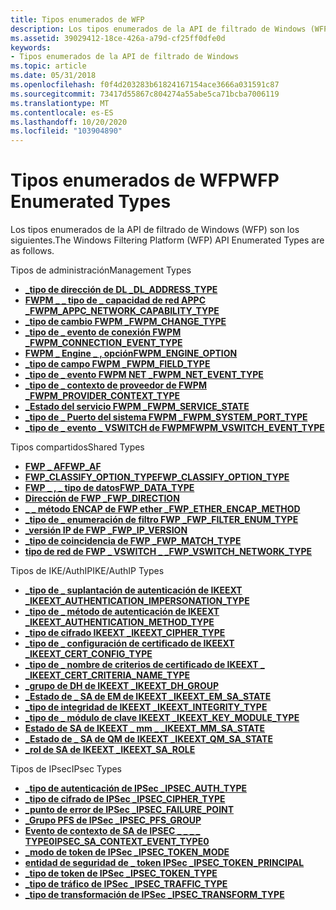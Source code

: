 ```yaml
---
title: Tipos enumerados de WFP
description: Los tipos enumerados de la API de filtrado de Windows (WFP) son los siguientes.
ms.assetid: 39029412-18ce-426a-a79d-cf25ff0dfe0d
keywords:
- Tipos enumerados de la API de filtrado de Windows
ms.topic: article
ms.date: 05/31/2018
ms.openlocfilehash: f0f4d203283b61824167154ace3666a031591c87
ms.sourcegitcommit: 73417d55867c804274a55abe5ca71bcba7006119
ms.translationtype: MT
ms.contentlocale: es-ES
ms.lasthandoff: 10/20/2020
ms.locfileid: "103904890"
---
```

# <a name="wfp-enumerated-types"></a><span data-ttu-id="59e80-104">Tipos enumerados de WFP</span><span class="sxs-lookup"><span data-stu-id="59e80-104">WFP Enumerated Types</span></span>

<span data-ttu-id="59e80-105">Los tipos enumerados de la API de filtrado de Windows (WFP) son los siguientes.</span><span class="sxs-lookup"><span data-stu-id="59e80-105">The Windows Filtering Platform (WFP) API Enumerated Types are as follows.</span></span>

<span data-ttu-id="59e80-106">Tipos de administración</span><span class="sxs-lookup"><span data-stu-id="59e80-106">Management Types</span></span>

-   [<span data-ttu-id="59e80-107">**\_tipo de dirección de DL \_**</span><span class="sxs-lookup"><span data-stu-id="59e80-107">**DL\_ADDRESS\_TYPE**</span></span>](/windows/win32/api/fwpmtypes/ne-fwpmtypes-dl_address_type)
-   [<span data-ttu-id="59e80-108">**FWPM \_ \_ tipo de \_ capacidad de red APPC \_**</span><span class="sxs-lookup"><span data-stu-id="59e80-108">**FWPM\_APPC\_NETWORK\_CAPABILITY\_TYPE**</span></span>](/windows/desktop/api/Fwpmtypes/ne-fwpmtypes-fwpm_appc_network_capability_type)
-   [<span data-ttu-id="59e80-109">**\_tipo de cambio FWPM \_**</span><span class="sxs-lookup"><span data-stu-id="59e80-109">**FWPM\_CHANGE\_TYPE**</span></span>](/windows/desktop/api/Fwpmtypes/ne-fwpmtypes-fwpm_change_type)
-   [<span data-ttu-id="59e80-110">**\_tipo de \_ evento de conexión FWPM \_**</span><span class="sxs-lookup"><span data-stu-id="59e80-110">**FWPM\_CONNECTION\_EVENT\_TYPE**</span></span>](/windows/desktop/api/Fwpmtypes/ne-fwpmtypes-fwpm_connection_event_type)
-   [<span data-ttu-id="59e80-111">**FWPM \_ Engine \_ , opción**</span><span class="sxs-lookup"><span data-stu-id="59e80-111">**FWPM\_ENGINE\_OPTION**</span></span>](/windows/desktop/api/Fwpmtypes/ne-fwpmtypes-fwpm_engine_option)
-   [<span data-ttu-id="59e80-112">**\_tipo de campo FWPM \_**</span><span class="sxs-lookup"><span data-stu-id="59e80-112">**FWPM\_FIELD\_TYPE**</span></span>](/windows/desktop/api/Fwpmtypes/ne-fwpmtypes-fwpm_field_type)
-   [<span data-ttu-id="59e80-113">**\_tipo de \_ evento FWPM NET \_**</span><span class="sxs-lookup"><span data-stu-id="59e80-113">**FWPM\_NET\_EVENT\_TYPE**</span></span>](/windows/desktop/api/Fwpmtypes/ne-fwpmtypes-fwpm_net_event_type)
-   [<span data-ttu-id="59e80-114">**\_tipo de \_ contexto de proveedor de FWPM \_**</span><span class="sxs-lookup"><span data-stu-id="59e80-114">**FWPM\_PROVIDER\_CONTEXT\_TYPE**</span></span>](/windows/desktop/api/Fwpmtypes/ne-fwpmtypes-fwpm_provider_context_type)
-   [<span data-ttu-id="59e80-115">**\_Estado del servicio FWPM \_**</span><span class="sxs-lookup"><span data-stu-id="59e80-115">**FWPM\_SERVICE\_STATE**</span></span>](/windows/desktop/api/Fwpmtypes/ne-fwpmtypes-fwpm_service_state)
-   [<span data-ttu-id="59e80-116">**\_tipo de \_ Puerto del sistema FWPM \_**</span><span class="sxs-lookup"><span data-stu-id="59e80-116">**FWPM\_SYSTEM\_PORT\_TYPE**</span></span>](/windows/desktop/api/Fwpmtypes/ne-fwpmtypes-fwpm_system_port_type)
-   [<span data-ttu-id="59e80-117">**\_tipo de \_ evento \_ VSWITCH de FWPM**</span><span class="sxs-lookup"><span data-stu-id="59e80-117">**FWPM\_VSWITCH\_EVENT\_TYPE**</span></span>](/windows/desktop/api/Fwpmtypes/ne-fwpmtypes-fwpm_vswitch_event_type)

<span data-ttu-id="59e80-118">Tipos compartidos</span><span class="sxs-lookup"><span data-stu-id="59e80-118">Shared Types</span></span>

-   [<span data-ttu-id="59e80-119">**FWP \_ AF**</span><span class="sxs-lookup"><span data-stu-id="59e80-119">**FWP\_AF**</span></span>](/windows/win32/api/fwptypes/ne-fwptypes-fwp_af)
-   [<span data-ttu-id="59e80-120">**FWP_CLASSIFY_OPTION_TYPE**</span><span class="sxs-lookup"><span data-stu-id="59e80-120">**FWP_CLASSIFY_OPTION_TYPE**</span></span>](/windows/win32/api/fwptypes/ne-fwptypes-fwp_classify_option_type)
-   [<span data-ttu-id="59e80-121">**FWP \_ , \_ tipo de datos**</span><span class="sxs-lookup"><span data-stu-id="59e80-121">**FWP\_DATA\_TYPE**</span></span>](/windows/desktop/api/Fwptypes/ne-fwptypes-fwp_data_type)
-   [<span data-ttu-id="59e80-122">**Dirección de FWP \_**</span><span class="sxs-lookup"><span data-stu-id="59e80-122">**FWP\_DIRECTION**</span></span>](/windows/desktop/api/Fwptypes/ne-fwptypes-fwp_direction)
-   [<span data-ttu-id="59e80-123">**\_ \_ método ENCAP de FWP ether \_**</span><span class="sxs-lookup"><span data-stu-id="59e80-123">**FWP\_ETHER\_ENCAP\_METHOD**</span></span>](/windows/win32/api/fwptypes/ne-fwptypes-fwp_ether_encap_method)
-   [<span data-ttu-id="59e80-124">**\_tipo de \_ enumeración de filtro FWP \_**</span><span class="sxs-lookup"><span data-stu-id="59e80-124">**FWP\_FILTER\_ENUM\_TYPE**</span></span>](/windows/desktop/api/Fwptypes/ne-fwptypes-fwp_filter_enum_type)
-   [<span data-ttu-id="59e80-125">**\_versión IP de FWP \_**</span><span class="sxs-lookup"><span data-stu-id="59e80-125">**FWP\_IP\_VERSION**</span></span>](/windows/desktop/api/Fwptypes/ne-fwptypes-fwp_ip_version)
-   [<span data-ttu-id="59e80-126">**\_tipo de coincidencia de FWP \_**</span><span class="sxs-lookup"><span data-stu-id="59e80-126">**FWP\_MATCH\_TYPE**</span></span>](/windows/desktop/api/Fwptypes/ne-fwptypes-fwp_match_type)
-   [<span data-ttu-id="59e80-127">**tipo de red de FWP \_ VSWITCH \_ \_**</span><span class="sxs-lookup"><span data-stu-id="59e80-127">**FWP\_VSWITCH\_NETWORK\_TYPE**</span></span>](/windows/win32/api/fwptypes/ne-fwptypes-fwp_vswitch_network_type)

<span data-ttu-id="59e80-128">Tipos de IKE/AuthIP</span><span class="sxs-lookup"><span data-stu-id="59e80-128">IKE/AuthIP Types</span></span>

-   [<span data-ttu-id="59e80-129">**\_tipo de \_ suplantación de autenticación de IKEEXT \_**</span><span class="sxs-lookup"><span data-stu-id="59e80-129">**IKEEXT\_AUTHENTICATION\_IMPERSONATION\_TYPE**</span></span>](/windows/desktop/api/Iketypes/ne-iketypes-ikeext_authentication_impersonation_type)
-   [<span data-ttu-id="59e80-130">**\_tipo de \_ método de autenticación de IKEEXT \_**</span><span class="sxs-lookup"><span data-stu-id="59e80-130">**IKEEXT\_AUTHENTICATION\_METHOD\_TYPE**</span></span>](/windows/desktop/api/Iketypes/ne-iketypes-ikeext_authentication_method_type)
-   [<span data-ttu-id="59e80-131">**\_tipo de cifrado IKEEXT \_**</span><span class="sxs-lookup"><span data-stu-id="59e80-131">**IKEEXT\_CIPHER\_TYPE**</span></span>](/windows/desktop/api/Iketypes/ne-iketypes-ikeext_cipher_type)
-   [<span data-ttu-id="59e80-132">**\_tipo de \_ configuración de certificado de IKEEXT \_**</span><span class="sxs-lookup"><span data-stu-id="59e80-132">**IKEEXT\_CERT\_CONFIG\_TYPE**</span></span>](/windows/desktop/api/Iketypes/ne-iketypes-ikeext_cert_config_type)
-   [<span data-ttu-id="59e80-133">**\_tipo de \_ nombre de criterios de certificado de IKEEXT \_ \_**</span><span class="sxs-lookup"><span data-stu-id="59e80-133">**IKEEXT\_CERT\_CRITERIA\_NAME\_TYPE**</span></span>](/windows/win32/api/iketypes/ne-iketypes-ikeext_cert_criteria_name_type)
-   [<span data-ttu-id="59e80-134">**\_grupo de DH de IKEEXT \_**</span><span class="sxs-lookup"><span data-stu-id="59e80-134">**IKEEXT\_DH\_GROUP**</span></span>](/windows/desktop/api/Iketypes/ne-iketypes-ikeext_dh_group)
-   [<span data-ttu-id="59e80-135">**\_Estado de \_ SA de EM de IKEEXT \_**</span><span class="sxs-lookup"><span data-stu-id="59e80-135">**IKEEXT\_EM\_SA\_STATE**</span></span>](/windows/desktop/api/Iketypes/ne-iketypes-ikeext_em_sa_state)
-   [<span data-ttu-id="59e80-136">**\_tipo de integridad de IKEEXT \_**</span><span class="sxs-lookup"><span data-stu-id="59e80-136">**IKEEXT\_INTEGRITY\_TYPE**</span></span>](/windows/desktop/api/Iketypes/ne-iketypes-ikeext_integrity_type)
-   [<span data-ttu-id="59e80-137">**\_tipo de \_ módulo de clave IKEEXT \_**</span><span class="sxs-lookup"><span data-stu-id="59e80-137">**IKEEXT\_KEY\_MODULE\_TYPE**</span></span>](/windows/desktop/api/Iketypes/ne-iketypes-ikeext_key_module_type)
-   [<span data-ttu-id="59e80-138">**Estado de SA de IKEEXT \_ mm \_ \_**</span><span class="sxs-lookup"><span data-stu-id="59e80-138">**IKEEXT\_MM\_SA\_STATE**</span></span>](/windows/desktop/api/Iketypes/ne-iketypes-ikeext_mm_sa_state)
-   [<span data-ttu-id="59e80-139">**\_Estado de \_ SA de QM de IKEEXT \_**</span><span class="sxs-lookup"><span data-stu-id="59e80-139">**IKEEXT\_QM\_SA\_STATE**</span></span>](/windows/desktop/api/Iketypes/ne-iketypes-ikeext_qm_sa_state)
-   [<span data-ttu-id="59e80-140">**\_rol de SA de IKEEXT \_**</span><span class="sxs-lookup"><span data-stu-id="59e80-140">**IKEEXT\_SA\_ROLE**</span></span>](/windows/desktop/api/Iketypes/ne-iketypes-ikeext_sa_role)

<span data-ttu-id="59e80-141">Tipos de IPsec</span><span class="sxs-lookup"><span data-stu-id="59e80-141">IPsec Types</span></span>

-   [<span data-ttu-id="59e80-142">**\_tipo de autenticación de IPSec \_**</span><span class="sxs-lookup"><span data-stu-id="59e80-142">**IPSEC\_AUTH\_TYPE**</span></span>](/windows/desktop/api/Ipsectypes/ne-ipsectypes-ipsec_auth_type)
-   [<span data-ttu-id="59e80-143">**\_tipo de cifrado de IPSec \_**</span><span class="sxs-lookup"><span data-stu-id="59e80-143">**IPSEC\_CIPHER\_TYPE**</span></span>](/windows/desktop/api/Ipsectypes/ne-ipsectypes-ipsec_cipher_type)
-   [<span data-ttu-id="59e80-144">**\_punto de error de IPSec \_**</span><span class="sxs-lookup"><span data-stu-id="59e80-144">**IPSEC\_FAILURE\_POINT**</span></span>](/windows/desktop/api/Ipsectypes/ne-ipsectypes-ipsec_failure_point)
-   [<span data-ttu-id="59e80-145">**\_Grupo PFS de IPSec \_**</span><span class="sxs-lookup"><span data-stu-id="59e80-145">**IPSEC\_PFS\_GROUP**</span></span>](/windows/desktop/api/Ipsectypes/ne-ipsectypes-ipsec_pfs_group)
-   [<span data-ttu-id="59e80-146">**Evento de contexto de SA de IPSEC \_ \_ \_ \_ TYPE0**</span><span class="sxs-lookup"><span data-stu-id="59e80-146">**IPSEC\_SA\_CONTEXT\_EVENT\_TYPE0**</span></span>](/windows/desktop/api/Ipsectypes/ne-ipsectypes-ipsec_sa_context_event_type0)
-   [<span data-ttu-id="59e80-147">**\_modo de token de IPSec \_**</span><span class="sxs-lookup"><span data-stu-id="59e80-147">**IPSEC\_TOKEN\_MODE**</span></span>](/windows/desktop/api/Ipsectypes/ne-ipsectypes-ipsec_token_mode)
-   [<span data-ttu-id="59e80-148">**entidad de seguridad de \_ token IPSec \_**</span><span class="sxs-lookup"><span data-stu-id="59e80-148">**IPSEC\_TOKEN\_PRINCIPAL**</span></span>](/windows/desktop/api/Ipsectypes/ne-ipsectypes-ipsec_token_principal)
-   [<span data-ttu-id="59e80-149">**\_tipo de token de IPSec \_**</span><span class="sxs-lookup"><span data-stu-id="59e80-149">**IPSEC\_TOKEN\_TYPE**</span></span>](/windows/desktop/api/Ipsectypes/ne-ipsectypes-ipsec_token_type)
-   [<span data-ttu-id="59e80-150">**\_tipo de tráfico de IPSec \_**</span><span class="sxs-lookup"><span data-stu-id="59e80-150">**IPSEC\_TRAFFIC\_TYPE**</span></span>](/windows/desktop/api/Ipsectypes/ne-ipsectypes-ipsec_traffic_type)
-   [<span data-ttu-id="59e80-151">**\_tipo de transformación de IPSec \_**</span><span class="sxs-lookup"><span data-stu-id="59e80-151">**IPSEC\_TRANSFORM\_TYPE**</span></span>](/windows/desktop/api/Ipsectypes/ne-ipsectypes-ipsec_transform_type)

 

 